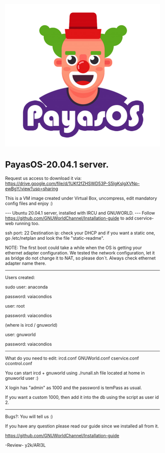 <p style="text-align:center;"><img src="https://github.com/GNUWorldChannel/PayasOS-20.04.1/blob/main/logo-final.png" alt="PayasOS 20.04.1 by y2k and ARI3L"></p>

# PayasOS-20.04.1 server.

Request us access to download it via:
https://drive.google.com/file/d/1UKf2fZHSWD53P-S5IgKslgXVNp-ewBgY/view?usp=sharing

This is a VM image created under Virtual Box, uncompress, edit mandatory
config files and enjoy :)

--- Ubuntu 20.04.1 server, installed with IRCU and GNUWORLD. ---
Follow https://github.com/GNUWorldChannel/Installation-guide
to add cservice-web running too. 

ssh port: 22 Destination ip: check your DHCP and if you want
a static one, go /etc/netplan and look the file "static-readme".

NOTE: The first boot could take a while when the OS is
getting your ethernet adapter configuration.
We tested the network configuration, let it as bridge
do not change it to NAT, so please don´t. 
Always check ethernet adapter name there.

------------------------------------------
Users created: 


sudo user: anaconda

password: vaiacondios


user: root

password: vaiacondios


(where is ircd / gnuworld)

user: gnuworld

password: vaiacondios

------------------------------------------
What do you need to edit: 
ircd.conf
GNUWorld.conf 
cservice.conf
ccontrol.conf

You can start ircd + gnuworld using
./runall.sh file located at home in
gnuworld user :)

X login has "admin" as 1000 and the password
is temPass as usual.

If you want a custom 1000, then add it into the db
using the script as user id 2. 

------------------------------------------
Bugs?: You will tell us :)

If you have any question please read our guide since
we installed all from it.

https://github.com/GNUWorldChannel/Installation-guide

-Review- y2k/ARI3L
